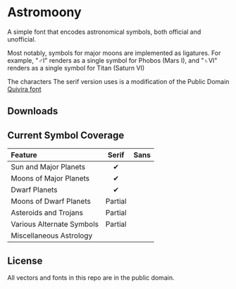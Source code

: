 # Astromoony

A simple font that encodes astronomical symbols, both official and unofficial.

Most notably, symbols for major moons are implemented as ligatures.
For example, "♂I" renders as a single symbol for Phobos (Mars I), 
and "♄VI" renders as a single symbol for Titan (Saturn VI)

The characters
The serif version uses is a modification of the Public Domain [Quivira font](http://quivira-font.com/)

## Downloads


## Current Symbol Coverage

| Feature | Serif | Sans |
|:--------|:-:|:-:|
| Sun and Major Planets | ✔ | |
| Moons of Major Planets | ✔ | |
| Dwarf Planets | ✔ | |
| Moons of Dwarf Planets | Partial | |
| Asteroids and Trojans | Partial | |
| Various Alternate Symbols | Partial |
| Miscellaneous Astrology | |


## License

All vectors and fonts in this repo are in the public domain.
